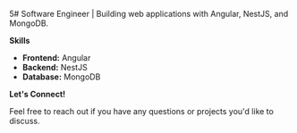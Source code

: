 5# Software Engineer | Building web applications with Angular, NestJS, and MongoDB.

**Skills**

* **Frontend:** Angular 
* **Backend:** NestJS 
* **Database:** MongoDB 

**Let's Connect!**

Feel free to reach out if you have any questions or projects you'd like to discuss.
